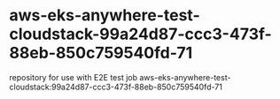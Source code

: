 # aws-eks-anywhere-test-cloudstack-99a24d87-ccc3-473f-88eb-850c759540fd-71
repository for use with E2E test job aws-eks-anywhere-test-cloudstack:99a24d87-ccc3-473f-88eb-850c759540fd-71
